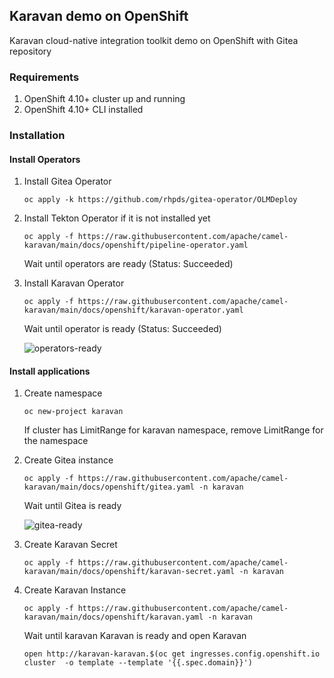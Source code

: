 ## Karavan demo on OpenShift

Karavan cloud-native integration toolkit demo on OpenShift with Gitea repository

### Requirements
1. OpenShift 4.10+ cluster up and running
2. OpenShift 4.10+ CLI installed

### Installation

#### Install Operators
1. Install Gitea Operator
    ```
    oc apply -k https://github.com/rhpds/gitea-operator/OLMDeploy
    ```
2. Install Tekton Operator if it is not installed yet
    ```
    oc apply -f https://raw.githubusercontent.com/apache/camel-karavan/main/docs/openshift/pipeline-operator.yaml
    ```
    
    Wait until operators are ready (Status: Succeeded)
    
3. Install Karavan Operator
    ```
    oc apply -f https://raw.githubusercontent.com/apache/camel-karavan/main/docs/openshift/karavan-operator.yaml
    ```
    Wait until operator is ready (Status: Succeeded)

    ![operators-ready](../images/operators-ready.png)

#### Install applications
1. Create namespace
    ```
    oc new-project karavan
    ```
    If cluster has LimitRange for karavan namespace, remove LimitRange for the namespace
    
2. Create Gitea instance
    ```
    oc apply -f https://raw.githubusercontent.com/apache/camel-karavan/main/docs/openshift/gitea.yaml -n karavan
    ```

    Wait until Gitea is ready

    ![gitea-ready](../images/gitea-ready.png)

3. Create Karavan Secret
    ```
    oc apply -f https://raw.githubusercontent.com/apache/camel-karavan/main/docs/openshift/karavan-secret.yaml -n karavan
    ```
4. Create Karavan Instance

    ```
    oc apply -f https://raw.githubusercontent.com/apache/camel-karavan/main/docs/openshift/karavan.yaml -n karavan
    ```

    Wait until karavan Karavan is ready and open Karavan
    ```
    open http://karavan-karavan.$(oc get ingresses.config.openshift.io cluster  -o template --template '{{.spec.domain}}') 
    ```
